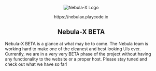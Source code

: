 <p align="center">
  <img src="https://github.com/Nebula-X-Development/Nebula-X-BETA/blob/main/big%20logo.png" alt="Nebula-X Logo">
<p align="center"> https://nebulax.playcode.io

<h2 align="center">Nebula-X BETA</h2>

</p>

  Nebula-X BETA is a glance at what may be to come. The Nebula team is working hard to make one of the cleanest and best looking UIs ever. Currently, we are in a very very BETA phase of the project without having any functionality to the website or a proper host. Please stay tuned and check out what we have so far!
</p>



